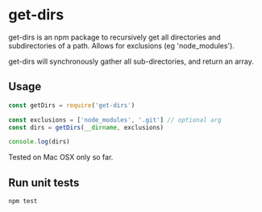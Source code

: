 # get-dirs

get-dirs is an npm package to recursively get all directories and subdirectories of a path. Allows for exclusions (eg 'node_modules').

get-dirs will synchronously gather all sub-directories, and return an array.

## Usage
```javascript
const getDirs = require('get-dirs')

const exclusions = ['node_modules', '.git'] // optional arg
const dirs = getDirs(__dirname, exclusions)

console.log(dirs)
```

Tested on Mac OSX only so far.

## Run unit tests
```javascript
npm test
```
